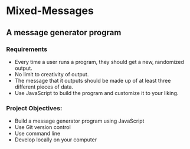 # Mixed-Messages
## A message generator program
### Requirements
* Every time a user runs a program, they should get a new, randomized output. 
* No limit to creativity of output.
* The message that it outputs should be made up of at least three different pieces of data. 
* Use JavaScript to build the program and customize it to your liking.

### Project Objectives:
* Build a message generator program using JavaScript
* Use Git version control
* Use command line
* Develop locally on your computer

